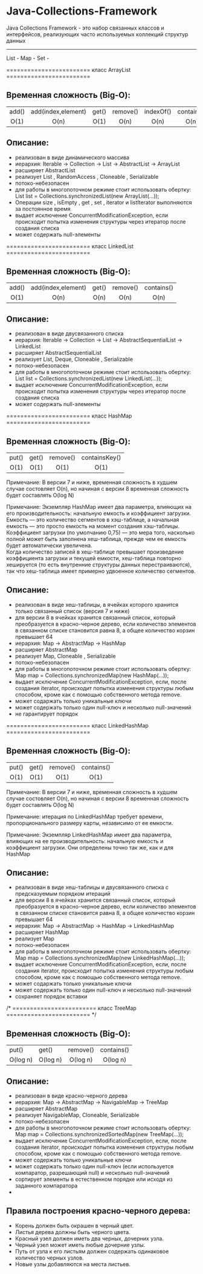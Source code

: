 # Java-Collections-Framework

Java Collections Framework - это набор связанных классов и интерфейсов, реализующих часто используемых коллекций структур данных
_________________________________________________________________

List -
Map -
Set -

======================== класс ArrayList ========================
<h2>Временная сложность (Big-O):</h2>
<table>
   <tr>
    <td>add()</td>
    <td>add(index,element)</td>
    <td>get()</td>
    <td>remove()</td>
    <td>indexOf()</td>
    <td>contains()</td>
  </tr>
  <tr>
    <td align="center">O(1)</td>
    <td align="center">O(n)</td>
    <td align="center">O(1)</td>
    <td align="center">O(n)</td>
    <td align="center">O(n)</td>
    <td align="center">O(n)</td>
  </tr>
</table>

<h2>Описание:</h2>
<ul>
  <li>реализован в виде динамического массива</li>
  <li>иерархия: Iterable -> Collection -> List -> AbstractList -> ArrayList</li>
  <li>расширяет AbstractList <E></li>
  <li>реализует List <E>, RandomAccess , Cloneable , Serializable</li>
  <li>потоко-небезопасен</li>
  <li>для работы в многопоточном режиме стоит использовать обертку: List list = Collections.synchronizedList(new ArrayList(...));</li>
  <li>Операции size , isEmpty , get , set , iterator и listIterator выполняются за постоянное время</li>
  <li>выдает исключение ConcurrentModificationException, если происходит попытка изменения структуры через итератор после создания списка</li>
  <li>может содержать null-элементы</li>
</ul> 

======================== класс LinkedList ========================
 <h2>Временная сложность (Big-O):</h2>
<table>
   <tr>
    <td>add()</td>
    <td>add(index,element)</td>
    <td>get()</td>
    <td>remove()</td>
    <td>contains()</td>
  </tr>
  <tr>
    <td align="center">O(1)</td>
    <td align="center">O(n)</td>
    <td align="center">O(n)</td>
    <td align="center">O(n)</td>
    <td align="center">O(n)</td>
  </tr>
</table>
<h2>Описание:</h2>
<ul>
  <li>реализован в виде двусвязанного списка</li>
  <li>иерархия: Iterable -> Collection -> List -> AbstractSequentialList -> LinkedList</li>
  <li>расширяет AbstractSequentialList<E></li>
  <li>реализует List<E>, Deque<E>, Cloneable , Serializable</li>
  <li>потоко-небезопасен</li>
  <li>для работы в многопоточном режиме стоит использовать обертку: List list = Collections.synchronizedList(new LinkedList(...));</li>
  <li>выдает исключение ConcurrentModificationException, если происходит попытка изменения структуры через итератор после создания списка</li>
  <li>может содержать null-элементы</li>
</ul>
     
======================== класс HashMap ========================
<h2>Временная сложность (Big-O):</h2>
<table>
   <tr>
    <td>put()</td>
    <td>get()</td>
    <td>remove()</td>
    <td>containsKey()</td>
  </tr>
  <tr>
    <td align="center">O(1)</td>
    <td align="center">O(1)</td>
    <td align="center">O(1)</td>
    <td align="center">O(1)</td>
  </tr>
</table>
<p>Примечание: В версии 7 и ниже, временная сложность в худшем случае состовляет O(n), но начиная с версии 8 временная сложность будет составлять O(log N)</p>
<p>Примечание: Экземпляр HashMap имеет два параметра, влияющих на его производительность:
начальную емкость и коэффициент загрузки.</br>
Емкость — это количество сегментов в хэш-таблице, а начальная емкость — это просто емкость на момент создания хэш-таблицы.</br>
Коэффициент загрузки (по умолчанию 0,75) — это мера того, насколько полной может быть заполнена хеш-таблица, прежде чем ее емкость будет автоматически увеличена.</br>
Когда количество записей в хеш-таблице превышает произведение коэффициента загрузки и текущей емкости, хеш-таблица повторно хешируется (то есть внутренние структуры данных перестраиваются), так что хеш-таблица имеет примерно удвоенное количество сегментов.</p>
  
<h2>Описание:</h2>
<ul>
  <li>реализован в виде хеш-таблицы, в ячейках которого хранится только связанный список (версия 7 и ниже)</li>
  <li>для версии 8 в ячейках хранится связанный список, который преобразуется в красно-черное дерево, если количество элементов в связанном списке становится равна 8, а общее количество корзин превышает 64</li>
  <li>иерархия: Map -> AbstractMap -> HashMap</li>
  <li>расширяет AbstractMap<K,V></li>
  <li>реализует Map<K,V>, Cloneable , Serializable</li>
  <li>потоко-небезопасен</li>
  <li>для работы в многопоточном режиме стоит использовать обертку: Map map = Collections.synchronizedMap(new HashMap(...));</li>
  <li>выдает исключение ConcurrentModificationException, если, после создания iterator, происходит попытка изменения структуры любым способом, кроме как с помощью собственного метода remove.</li>
  <li>может содаржать только уникальные ключи</li>
  <li>может содержать только один null-ключ и несколько null-значений</li>
  <li>не гарантирует порядок</li>
</ul>

======================== класс LinkedHashMap ========================
<h2>Временная сложность (Big-O):</h2>
<table>
   <tr>
    <td>put()</td>
    <td>get()</td>
    <td>remove()</td>
    <td>contains()</td>
  </tr>
  <tr>
    <td align="center">O(1)</td>
    <td align="center">O(1)</td>
    <td align="center">O(1)</td>
    <td align="center">O(1)</td>
  </tr>
</table>
<p>Примечание: В версии 7 и ниже, временная сложность в худшем случае состовляет O(n), но начиная с версии 8 временная сложность будет составлять O(log N)</p>
<p>Примечание: итерация по LinkedHashMap требует времени, пропорционального размеру карты, независимо от ее емкости.
<p>Примечание: Экземпляр LinkedHashMap имеет два параметра, влияющих на ее производительность:
  начальную емкость и коэффициент загрузки. Они определены точно так же, как и для HashMap</p>
 

<h2>Описание:</h2>
<ul>
  <li>реализован в виде хеш-таблицы и двусвязанного списка с предсказуемым порядком итераций</li>
  <li>для версии 8 в ячейках хранится связанный список, который преобразуется в красно-черное дерево,
  если количество элементов в связанном списке становится равна 8, а общее количество корзин превышает 64</li>
  <li>иерархия: Map -> AbstractMap -> HashMap -> LinkedHashMap</li>
  <li>расширяет HashMap<K,V></li>
  <li>реализует Map<K,V></li>
  <li>потоко-небезопасен</li>
  <li>для работы в многопоточном режиме стоит использовать обертку:
      Map map = Collections.synchronizedMap(new LinkedHashMap(...));</li>
  <li>выдает исключение ConcurrentModificationException, если, после создания iterator, происходит попытка
  изменения структуры любым способом, кроме как с помощью собственного метода remove.</li>
  <li>может содаржать только уникальные ключи</li>
  <li>может содержать только один null-ключ и несколько null-значений</li>
  <li>сохраняет порядок вставки</li>
</ul>

/* ======================== класс TreeMap ======================== */
<h2>Временная сложность (Big-O):</h2>
<table>
   <tr>
    <td>put()</td>
    <td>get()</td>
    <td>remove()</td>
    <td>contains()</td>
  </tr>
  <tr>
    <td align="center">O(log n)</td>
    <td align="center">O(log n)</td>
    <td align="center">O(log n)</td>
    <td align="center">O(log n)</td>
  </tr>
</table>
<h2>Описание:</h2>
<ul>
  <li>реализован в виде красно-черного дерева</li>
  <li>иерархия: Map -> AbstractMap -> NavigableMap -> TreeMap</li>
  <li>расширяет AbstractMap<K,V></li>
  <li>реализует NavigableMap<K,V>, Cloneable, Serializable</li>
  <li>потоко-небезопасен</li>
  <li>для работы в многопоточном режиме стоит использовать обертку: Map map = Collections.synchronizedSortedMap(new TreeMap(...));</li>
  <li>выдает исключение ConcurrentModificationException, если, после создания iterator, происходит попытка изменения структуры любым способом, кроме как с помощью собственного метода remove.</li>
  <li>может содержать только уникальные ключи</li>
  <li>может содержать только один null-ключ (если используется компаратор, разрешающий null) и несколько null-значений</li>
  <li>сортирует элементы в естественном порядке или исходя из заданного компаратора</li>
  <li></li>
</ul>
<h2>Правила построения красно-черного дерева:</h2>
<ul>
  <li>Корень должен быть окрашен в черный цвет.</li>
  <li>Листья дерева должны быть черного цвета.</li>
  <li>Красный узел должен иметь два черных, дочерних узла.</li>
  <li>Черный узел может иметь любые дочерние узлы.</li>
  <li>Путь от узла к его листьям должен содержать одинаковое количество черных узлов.</li>
  <li>Новые узлы добавляются на места листьев.</li>
</ul>
